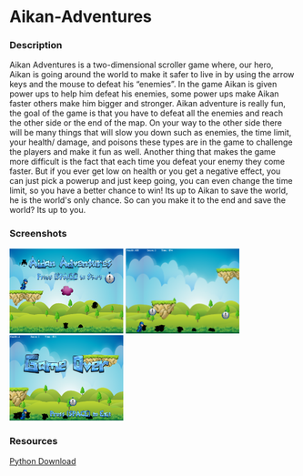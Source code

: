 # Aikan-Adventures

<h3>Description</h3>

<p>Aikan Adventures is a two-dimensional scroller game where, our hero, Aikan is going around the world to make it safer to live in by using the arrow keys and the mouse to defeat his “enemies”.  In the game Aikan is given power ups to help him defeat his enemies, some power ups make Aikan faster others make him bigger and stronger. Aikan adventure is really fun, the goal of the game is that you have to defeat all the enemies and reach the other side or the end of the map. On your way to the other side there will be many things that will slow you down such as enemies, the time limit, your health/ damage, and poisons these types are in the game to challenge the players and make it fun as well. Another thing that makes the game more difficult is the fact that each time you defeat your enemy they come faster. But if you ever get low on health or you get a negative effect, you can just pick a powerup and just keep going, you can even change the time limit, so you have a better chance to win! Its up to Aikan to save the world, he is the world's only chance.  So can you make it to the end and save the world? Its up to you.</p>

<h3>Screenshots</h3>

<img src=https://github.com/hpatel6203/Aikan-Adventures/blob/master/Aikan/start%20up%20pic.png width = "200px" >

<img src=https://github.com/hpatel6203/Aikan-Adventures/blob/master/Aikan/game%20play%20pic.png width = "200px" >

<img src=https://github.com/hpatel6203/Aikan-Adventures/blob/master/Aikan/game%20over%20pic.png width = "200px" >

<h3>Resources</h3>
<a href="https://www.python.org/downloads/"> Python Download</a>
